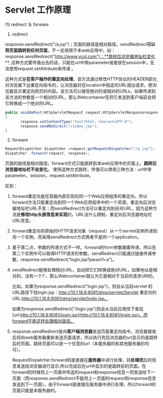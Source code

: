 # Servlet 工作原理

(1) redirect 与 forware

1. redirect

response.sendRedirect("/a.jsp")；页面的路径是相对路径。sendRedirect**可以将页面跳转到任何页面**，不一定局限于本web应用中，如：response.sendRedirect("http://www.ycul.com")；**跳转后浏览器地址栏变化**, 这种方式要传值出去的话，只能在url中带parameter或者放在session中，无法使用request.setAttribute来传递 。

这种方式是**在客户端作的重定向处理**。该方法通过修改HTTP协议的HEADER部分,对浏览器下达重定向指令的，让浏览器对在location中指定的URL提出请求，使浏览器显示重定向网页的内容。该方法可以接受绝对的或相对的URLs，如果传递到该方法的参数是一个相对的URL，那么Webcontainer在将它发送到客户端前会把它转换成一个绝对的URL。

```java
public voiddoPost(HttpServletRequest request,HttpServletResponseresponse)  throws ServletException,IOException
{
       response.setContentType("text/html; charset=UTF-8");
       response.sendRedirect("/index.jsp");
}
```

2. forware

```java
RequestDispatcher dispatcher =request.getRequestDispatcher("/a.jsp");
dispatcher .forward(request, response);
```

页面的路径是相对路径。forward方式只能跳转到本web应用中的页面上。**跳转后浏览器地址栏不会变化**。
使用这种方式跳转，传值可以使用三种方法：url中带parameter，session，request.setAttribute。

区别：

1. forward重定向是在容器内部实现的同一个Web应用程序的重定向，所以forward方法只能重定向到同一个Web应用程序中的一个资源，重定向后浏览器地址栏URL不变；而sendRedirect方法可以重定向到任何URL，因为这种方法是**修改http头部信息来实现**的，URL没什么限制，重定向后浏览器地址栏URL改变。

2. forward重定向将原始的HTTP请求对象（request）从一个servlet实例传递到另一个实例，而采用sendRedirect方式两者不是同一个application。

3. 基于第二点，参数的传递方式不一样。forward的form参数跟着传递，所以在第二个实例中可以取得HTTP请求的参数。sendRedirect只能通过链接传递参数，response.sendRedirect(“login.jsp?param1=a”)。

4. sendRedirect能够处理相对URL，自动把它们转换成绝对URL，如果地址是相对的，没有一个‘/’，那么Webcontainer就认为它是相对于当前的请求URI的。

   比如，如果为response.sendRedirect("login.jsp")，则会从当前servlet 的URL路径下找login.jsp：http://10.1.18.8:8081/dms/servlet/Servlet 重定向的URL:http://10.1.18.8:8081/dms/servlet/login.jsp。

   如果为response.sendRedirect("/login.jsp")则会从当前应用径下查找[url:http://10.1.18.8:8081/login.jsp](http://10.1.18.8:8081/login.jsp)。而forward不能这样处理相对路径。

5. response.sendRedirect是向**客户端浏览器**发送页面重定向指令，浏览器接收后将向web服务器重新发送页面请求，所以执行完后浏览器的url显示的是跳转后的页面。跳转页面可以是一个任意的url（本服务器的和其他服务器的均可）。

   RequestDispatcher.forward则是直接在**服务器**中进行处理，将**处理完**后的信息发送给浏览器进行显示,所以完成后在url中显示的是跳转前的页面。在forward的时候将上一页面中传送的request和response信息一同发送给下一页面（而response.sendRedirect不能将上一页面的request和response信息发送到下一页面）。由于forward是直接在服务器中进行处理，所以forward的页面只能是本服务器的。

